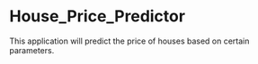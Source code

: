 # House_Price_Predictor
This application will predict the price of houses based on certain parameters.
